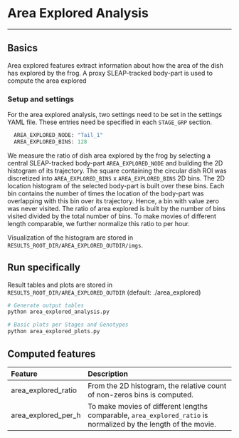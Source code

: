 # Area Explored Analysis
---
## Basics
Area explored features extract information about how the area of the dish has explored by the frog. A proxy SLEAP-tracked body-part is used to compute the area explored

### Setup and settings
For the area explored analysis, two settings need to be set in the settings YAML file. These entries need be specified in each `STAGE_GRP` section.

```python
  AREA_EXPLORED_NODE: "Tail_1"
  AREA_EXPLORED_BINS: 128
```

We measure the ratio of dish area explored by the frog by selecting a central SLEAP-tracked body-part `AREA_EXPLORED_NODE` and building the 2D histogram of its trajectory. The square containing the circular dish ROI was discretized into `AREA_EXPLORED_BINS` x `AREA_EXPLORED_BINS` 2D bins. The 2D location histogram of the selected body-part is built over these bins. Each bin contains the number of times the location of the body-part was overlapping with this bin over its trajectory. Hence, a bin with value zero was never visited. The ratio of area explored is built by the number of bins visited divided by the total number of bins. To make movies of different length comparable, we further normalize this ratio to per hour.

Visualization of the histogram are stored in `RESULTS_ROOT_DIR/AREA_EXPLORED_OUTDIR/imgs`. 


## Run specifically
Result tables and plots are stored in `RESULTS_ROOT_DIR/AREA_EXPLORED_OUTDIR` (default: ./area_explored)

```bash
# Generate output tables
python area_explored_analysis.py

# Basic plots per Stages and Genotypes
python area_explored_plots.py
```

## Computed features

| Feature              | Description                                                          | 
| :----------------    | :------------------------------------------------         | 
|area_explored_ratio   | From the 2D histogram, the relative count of non-zeros bins is computed. |
|area_explored_per_h   | To make movies of different lengths comparable, `area_explored_ratio` is normalized by the length of the movie. |

